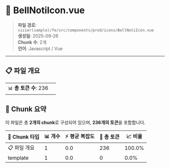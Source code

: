 # 📄 BellNotiIcon.vue

> **파일 경로**: `vizier(sample)/fe/src/components/prod/icons/BellNotiIcon.vue`  
> **생성일**: 2025-09-26  
> **Chunk 수**: 2개  
> **언어**: Javascript / Vue
---


## 📋 파일 개요

| | |
|--|--|
| 📊 **총 토큰 수**: 236 |  |






## 🧩 Chunk 요약

이 파일은 총 **2개의 chunk**로 구성되어 있으며, **236개의 토큰**을 포함합니다.

| 🧩 Chunk 타입 | 📊 개수 | ⚡ 평균 복잡도 | 📝 총 토큰 | 📈 비율 |
|---------------|--------|-------------|----------|--------|
| 📋 파일 개요 | 1 | 0.0 | 236 | 100.0% |
| template | 1 | 0.0 | 0 | 0.0% |

